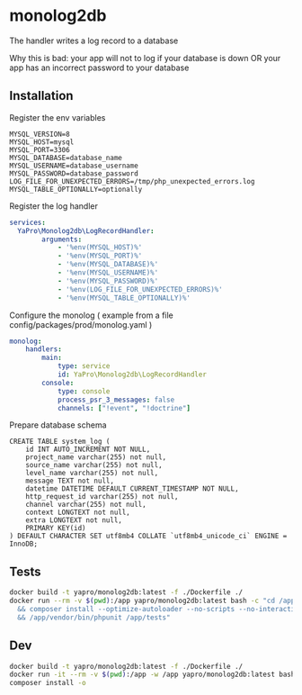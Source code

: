 # monolog2db
The handler writes a log record to a database

Why this is bad: your app will not to log if your database is down OR your app has an incorrect password to your database

Installation
--

Register the env variables
```shell
MYSQL_VERSION=8
MYSQL_HOST=mysql
MYSQL_PORT=3306
MYSQL_DATABASE=database_name
MYSQL_USERNAME=database_username
MYSQL_PASSWORD=database_password
LOG_FILE_FOR_UNEXPECTED_ERRORS=/tmp/php_unexpected_errors.log
MYSQL_TABLE_OPTIONALLY=optionally
```

Register the log handler
```yaml
services:
  YaPro\Monolog2db\LogRecordHandler:
        arguments:
            - '%env(MYSQL_HOST)%'
            - '%env(MYSQL_PORT)%'
            - '%env(MYSQL_DATABASE)%'
            - '%env(MYSQL_USERNAME)%'
            - '%env(MYSQL_PASSWORD)%'
            - '%env(LOG_FILE_FOR_UNEXPECTED_ERRORS)%'
            - '%env(MYSQL_TABLE_OPTIONALLY)%'
```

Configure the monolog ( example from a file config/packages/prod/monolog.yaml )
```yaml
monolog:
    handlers:
        main:
            type: service
            id: YaPro\Monolog2db\LogRecordHandler
        console:
            type: console
            process_psr_3_messages: false
            channels: ["!event", "!doctrine"]
```

Prepare database schema
```mysql
CREATE TABLE system_log (
    id INT AUTO_INCREMENT NOT NULL,
    project_name varchar(255) not null,
    source_name varchar(255) not null,
    level_name varchar(255) not null,
    message TEXT not null,
    datetime DATETIME DEFAULT CURRENT_TIMESTAMP NOT NULL,
    http_request_id varchar(255) not null,
    channel varchar(255) not null,
    context LONGTEXT not null,
    extra LONGTEXT not null, 
    PRIMARY KEY(id)
) DEFAULT CHARACTER SET utf8mb4 COLLATE `utf8mb4_unicode_ci` ENGINE = InnoDB;
```

Tests
------------
```sh
docker build -t yapro/monolog2db:latest -f ./Dockerfile ./
docker run --rm -v $(pwd):/app yapro/monolog2db:latest bash -c "cd /app \
  && composer install --optimize-autoloader --no-scripts --no-interaction \
  && /app/vendor/bin/phpunit /app/tests"
```

Dev
------------
```sh
docker build -t yapro/monolog2db:latest -f ./Dockerfile ./
docker run -it --rm -v $(pwd):/app -w /app yapro/monolog2db:latest bash
composer install -o
```
